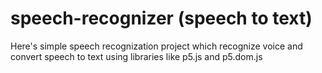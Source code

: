 # speech-recognizer (speech to text)

Here's simple speech recognization project which recognize voice and convert speech to text using libraries like p5.js and p5.dom.js 
